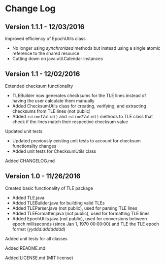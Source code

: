 # Change Log


## Version 1.1.1 - 12/03/2016

Improved efficiency of EpochUtils class

- No longer using *synchronized* methods but instead using a single atomic reference to the shared resource  
- Cutting down on java.util.Calendar instances  


## Version 1.1 - 12/02/2016

Extended checksum functionality

- TLEBuilder now generates checksums for the TLE lines instead of having the user calculate them manually  
- Added ChecksumUtils class for creating, verifying, and extracting checksums from TLE lines (not public)  
- Added `isLine1Valid()` and `isLine2Valid()` methods to TLE class that check if the lines match their respective checksum value  

Updated unit tests

- Updated previously existing unit tests to account for checksum functionality changes  
- Added unit tests for ChecksumUtils class  

Added CHANGELOG.md


## Version 1.0 - 11/26/2016

Created basic functionality of TLE package

- Added TLE.java
- Added TLEBuilder.java for building valid TLEs
- Added TLEParser.java (not public), used for parsing TLE lines
- Added TLEFormatter.java (not public), used for formatting TLE lines
- Added EpochUtils.java (not public), used for conversions between epoch milliseconds (since Jan 1, 1970 00:00:00) and TLE the TLE epoch format (*yyddd.dddddddd*)

Added unit tests for all classes

Added README.md

Added LICENSE.md (MIT license)
